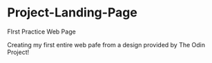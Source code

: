 # Project-Landing-Page
FIrst Practice Web Page

Creating my first entire web pafe from a design provided by The Odin Project!